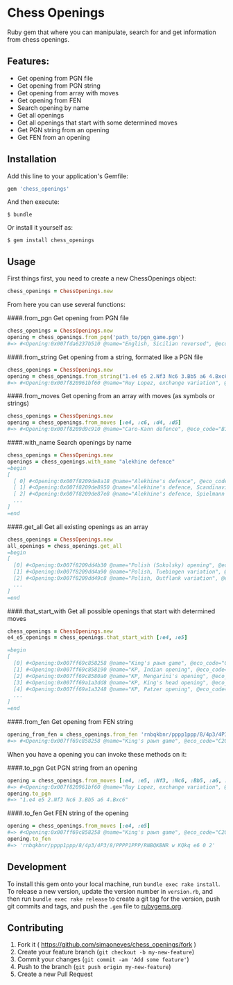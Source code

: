 Chess Openings
==========================
Ruby gem that where you can manipulate, search for and get information from chess openings.

## Features:
- Get opening from PGN file
- Get opening from PGN string
- Get opening from array with moves
- Get opening from FEN
- Search opening by name
- Get all openings
- Get all openings that start with some determined moves
- Get PGN string from an opening
- Get FEN from an opening

## Installation

Add this line to your application's Gemfile:

```ruby
gem 'chess_openings'
```

And then execute:

    $ bundle

Or install it yourself as:

    $ gem install chess_openings

## Usage

First things first, you need to create a new ChessOpenings object:

```ruby
chess_openings = ChessOpenings.new
```

From here you can use several functions:

####.from_pgn
Get opening from PGN file

```ruby
chess_openings = ChessOpenings.new
opening = chess_openings.from_pgn('path_to/pgn_game.pgn')
#=> #<Opening:0x007fda6237b510 @name="English, Sicilian reversed", @eco_code="A25", @moves=[:c4, :e5, :Nc3, :Nc6]>
```


####.from_string
Get opening from a string, formated like a PGN file

```ruby
chess_openings = ChessOpenings.new
opening = chess_openings.from_string("1.e4 e5 2.Nf3 Nc6 3.Bb5 a6 4.Bxc6")
#=> #<Opening:0x007f820961bf60 @name="Ruy Lopez, exchange variation", @eco_code="C68", @moves=[:e4, :e5, :Nf3, :Nc6, :Bb5, :a6, :Bxc6]>
```


####.from_moves
Get opening from an array with moves (as symbols or strings)

```ruby
chess_openings = ChessOpenings.new
opening = chess_openings.from_moves [:e4, :c6, :d4, :d5]
#=> #<Opening:0x007f8209d9c910 @name="Caro-Kann defence", @eco_code="B12", @moves=[:e4, :c6, :d4, :d5]>
```

####.with_name
Search openings by name

```ruby
chess_openings = ChessOpenings.new
openings = chess_openings.with_name "alekhine defence"
=begin
[
  [ 0] #<Opening:0x007f8209de8a18 @name="Alekhine's defence", @eco_code="B02", @moves=[:e4, :Nf6]>,
  [ 1] #<Opening:0x007f8209de8950 @name="Alekhine's defence, Scandinavian variation", @eco_code="B02", @moves=[:e4, :Nf6, :Nc3, :d5]>,
  [ 2] #<Opening:0x007f8209de87e8 @name="Alekhine's defence, Spielmann variation", @eco_code="B02", @moves=[:e4, :Nf6, :Nc3, :d5, :e5, :Nfd7, :e6]>,
  ...
]
=end
```

####.get_all
Get all existing openings as an array

```ruby
chess_openings = ChessOpenings.new
all_openings = chess_openings.get_all
=begin
[
  [0] #<Opening:0x007f8209dd4b30 @name="Polish (Sokolsky) opening", @eco_code="A00", @moves=[:b4]>,
  [1] #<Opening:0x007f8209dd4a90 @name="Polish, Tuebingen variation", @eco_code="A00", @moves=[:b4, :Nh6]>,
  [2] #<Opening:0x007f8209dd49c8 @name="Polish, Outflank variation", @eco_code="A00", @moves=[:b4, :c6]>,
  ...
]
=end
```

####.that_start_with
Get all possible openings that start with determined moves

```ruby
chess_openings = ChessOpenings.new
e4_e5_openings = chess_openings.that_start_with [:e4, :e5]

=begin
[
  [0] #<Opening:0x007ff69c858258 @name="King's pawn game", @eco_code="C20", @moves=[:e4, :e5]>,
  [1] #<Opening:0x007ff69c858190 @name="KP, Indian opening", @eco_code="C20", @moves=[:e4, :e5, :d3]>,
  [2] #<Opening:0x007ff69c8580a0 @name="KP, Mengarini's opening", @eco_code="C20", @moves=[:e4, :e5, :a3]>,
  [3] #<Opening:0x007ff69a1a3dd8 @name="KP, King's head opening", @eco_code="C20", @moves=[:e4, :e5, :f3]>,
  [4] #<Opening:0x007ff69a1a3248 @name="KP, Patzer opening", @eco_code="C20", @moves=[:e4, :e5, :Qh5]>
  ...
]
=end
```

####.from_fen
Get opening from FEN string

```ruby
opening_from_fen = chess_openings.from_fen 'rnbqkbnr/pppp1ppp/8/4p3/4P3/8/PPPP1PPP/RNBQKBNR w KQkq e6 0 2'
#=> #<Opening:0x007ff69c858258 @name="King's pawn game", @eco_code="C20", @moves=[:e4, :e5]>
```





When you have a opening you can invoke these methods on it:

####.to_pgn
Get PGN string from an opening

```ruby
opening = chess_openings.from_moves [:e4, :e5, :Nf3, :Nc6, :Bb5, :a6, :Bxc6]
#=> #<Opening:0x007f820961bf60 @name="Ruy Lopez, exchange variation", @eco_code="C68", @moves=[:e4, :e5, :Nf3, :Nc6, :Bb5, :a6, :Bxc6]>
opening.to_pgn
#=> "1.e4 e5 2.Nf3 Nc6 3.Bb5 a6 4.Bxc6"
```

####.to_fen
Get FEN string of the opening

```ruby
opening = chess_openings.from_moves [:e4, :e5]
#=> #<Opening:0x007ff69c858258 @name="King's pawn game", @eco_code="C20", @moves=[:e4, :e5]>
opening.to_fen
#=> 'rnbqkbnr/pppp1ppp/8/4p3/4P3/8/PPPP1PPP/RNBQKBNR w KQkq e6 0 2'
```

## Development

To install this gem onto your local machine, run `bundle exec rake install`. To release a new version, update the version number in `version.rb`, and then run `bundle exec rake release` to create a git tag for the version, push git commits and tags, and push the `.gem` file to [rubygems.org](https://rubygems.org).

## Contributing

1. Fork it ( https://github.com/simaoneves/chess_openings/fork )
2. Create your feature branch (`git checkout -b my-new-feature`)
3. Commit your changes (`git commit -am 'Add some feature'`)
4. Push to the branch (`git push origin my-new-feature`)
5. Create a new Pull Request
